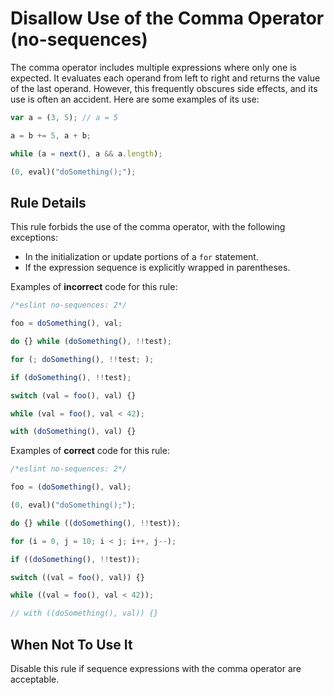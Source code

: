 # Disallow Use of the Comma Operator (no-sequences)

The comma operator includes multiple expressions where only one is expected. It evaluates each operand from left to right and returns the value of the last operand. However, this frequently obscures side effects, and its use is often an accident. Here are some examples of its use:

```js
var a = (3, 5); // a = 5

a = b += 5, a + b;

while (a = next(), a && a.length);

(0, eval)("doSomething();");
```

## Rule Details

This rule forbids the use of the comma operator, with the following exceptions:

* In the initialization or update portions of a `for` statement.
* If the expression sequence is explicitly wrapped in parentheses.

Examples of **incorrect** code for this rule:

```js
/*eslint no-sequences: 2*/

foo = doSomething(), val;

do {} while (doSomething(), !!test);

for (; doSomething(), !!test; );

if (doSomething(), !!test);

switch (val = foo(), val) {}

while (val = foo(), val < 42);

with (doSomething(), val) {}
```

Examples of **correct** code for this rule:

```js
/*eslint no-sequences: 2*/

foo = (doSomething(), val);

(0, eval)("doSomething();");

do {} while ((doSomething(), !!test));

for (i = 0, j = 10; i < j; i++, j--);

if ((doSomething(), !!test));

switch ((val = foo(), val)) {}

while ((val = foo(), val < 42));

// with ((doSomething(), val)) {}
```

## When Not To Use It

Disable this rule if sequence expressions with the comma operator are acceptable.

